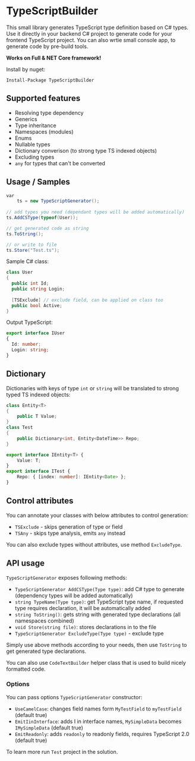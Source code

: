 # TypeScriptBuilder

This small library generates TypeScript type definition based on C# types.
Use it directly in your backend C# project to generate code for your frontend TypeScript project.
You can also wrtie small console app, to generate code by pre-build tools.

<b>Works on Full & NET Core framework!</b>

Install by nuget:
```
Install-Package TypeScriptBuilder
```

## Supported features
- Resolving type dependency
- Generics
- Type inheritance
- Namespaces (modules)
- Enums
- Nullable types
- Dictionary converison (to strong type TS indexed objects)
- Excluding types
- `any` for types that can't be converted

## Usage / Samples
```cs
var
    ts = new TypeScriptGenerator();
    
// add types you need (dependant types will be added automatically)
ts.AddCSType(typeof(User));

// get generated code as string
ts.ToString();

// or write to file
ts.Store("Test.ts");
```
Sample C# class:
```cs
class User 
{
  public int Id;
  public string Login;
  
  [TSExclude] // exclude field, can be applied on class too
  public bool Active;
}
```
Output TypeScript:
```ts
export interface IUser
{
  Id: number;
  Login: string;
}
```

## Dictionary

Dictionaries with keys of type `int` or `string` will be translated to strong typed TS indexed objects:
```cs
class Entity<T>
{
    public T Value;
}
class Test 
{
    public Dictionary<int, Entity<DateTime>> Repo;
}
```
```ts
export interface IEntity<T> {
    Value: T;
}
export interface ITest {
    Repo: { [index: number]: IEntity<Date> };
}

```
## Control attributes

You can annotate your classes with below attributes to control generation:
- `TSExclude` - skips generation of type or field
- `TSAny` - skips type analysis, emits `any` instead

You can also exclude types without attributes, use method `ExcludeType`.

## API usage

`TypeScriptGenerator` exposes following methods:
- `TypeScriptGenerator AddCSType(Type type)`: add C# type to generate (dependency types will be added automatically)
- `string TypeName(Type type)`: get TypeScript type name, if requested type requires declaration, it will be automatically added
- `string ToString()`: gets string with generated type declarations (all namespaces combined)
- `void Store(string file)`: stores declarations in to the file
- `TypeScriptGenerator ExcludeType(Type type)` - exclude type

Simply use above methods according to your needs, then use `ToString` to get generated type declarations.

You can also use `CodeTextBuilder` helper class that is used to build nicely formatted code.

### Options

You can pass options `TypeScriptGenerator` constructor:

- `UseCamelCase`: changes field names form `MyTestField` to `myTestField` (default true)
- `EmitIinInterface`: adds I in interface names, `MySimpleData` becomes `IMySimpleData` (default true)
- `EmitReadonly`: adds `readonly` to readonly fields, requires TypeScript 2.0 (default true)

To learn more run `Test` project in the solution.
